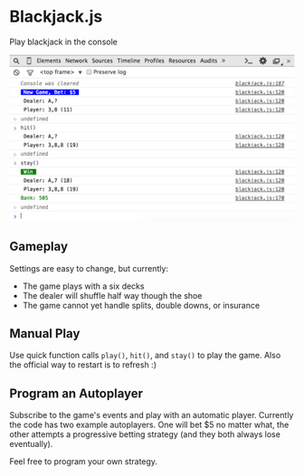 # Blackjack.js

Play blackjack in the console

![Screenshot](screenshot.png)

## Gameplay

Settings are easy to change, but currently:

- The game plays with a six decks
- The dealer will shuffle half way though the shoe
- The game cannot yet handle splits, double downs, or insurance

## Manual Play

Use quick function calls `play()`, `hit()`, and `stay()` to play the game. Also the official way to restart is to refresh :)

## Program an Autoplayer

Subscribe to the game's events and play with an automatic player. Currently the code has two example autoplayers. One will bet $5 no matter what, the other attempts a progressive betting strategy (and they both always lose eventually).

Feel free to program your own strategy.